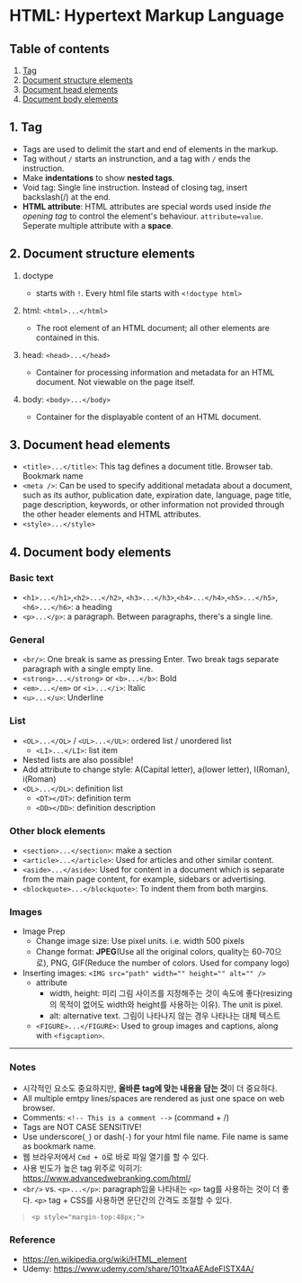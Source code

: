 # HTML: Hypertext Markup Language

## Table of contents

1. [Tag](#1-tag)
2. [Document structure elements](#2-document-structure-elements)
3. [Document head elements](#3-document-head-elements)
4. [Document body elements](#4-document-body-elements)


## 1. Tag
- Tags are used to delimit the start and end of elements in the markup.
- Tag without `/` starts an instrunction, and a tag with `/` ends the instruction.
- Make **indentations** to show **nested tags**.
- Void tag: Single line instruction. Instead of closing tag, insert backslash(/) at the end. 
- **HTML attribute**: HTML attributes are special words used inside _the opening tag_ to control the element's behaviour. `attribute=value`. Seperate multiple attribute with a **space**.



## 2. Document structure elements

1. doctype
	- starts with `!`. Every html file starts with `<!doctype html>`

2. html: `<html>...</html>`
	- The root element of an HTML document; all other elements are contained in this.

3. head: `<head>...</head>`
	- Container for processing information and metadata for an HTML document. Not viewable on the page itself.

4. body: `<body>...</body>`
	- Container for the displayable content of an HTML document.



## 3. Document head elements	

* `<title>...</title>`: This tag defines a document title. Browser tab. Bookmark name
* `<meta />`: Can be used to specify additional metadata about a document, such as its author, publication date, expiration date, language, page title, page description, keywords, or other information not provided through the other header elements and HTML attributes. 
* `<style>...</style>`

 

## 4. Document body elements	

### Basic text
* `<h1>...</h1>`,`<h2>...</h2>`, `<h3>...</h3>`,`<h4>...</h4>`,`<h5>...</h5>`,`<h6>...</h6>`: a heading
* `<p>...</p>`: a paragraph. Between paragraphs, there's a single line.

### General
* `<br/>`: One break is same as pressing Enter. Two break tags separate paragraph with a single empty line.
* `<strong>...</strong>` or `<b>...</b>`: Bold
* `<em>...</em>` or `<i>...</i>`: Italic
* `<u>...</u>`: Underline

### List 
* `<OL>...</OL>` / `<UL>...</UL>`: ordered list / unordered list
	* `<LI>...</LI>`: list item
* Nested lists are also possible!
* Add attribute to change style: A(Capital letter), a(lower letter), I(Roman), i(Roman)
* `<DL>...</DL>`: definition list
	* `<DT></DT>`: definition term
	* `<DD></DD>`: definition description

### Other block elements
* `<section>...</section>`: make a section
* `<article>...</article>`: Used for articles and other similar content.
* `<aside>...</aside>`: Used for content in a document which is separate from the main page content, for example, sidebars or advertising.
* `<blockquote>...</blockquote>`: To indent them from both margins.

### Images
* Image Prep
	* Change image size: Use pixel units. i.e. width 500 pixels
	* Change format: **JPEG**(Use all the original colors, quality는 60-70으로), PNG, GIF(Reduce the number of colors. Used for company logo)
* Inserting images: `<IMG src="path" width="" height="" alt="" />`
	* attribute
  	 	* width, height: 미리 그림 사이즈를 지정해주는 것이 속도에 좋다(resizing의 목적이 없어도 width와 height를 사용하는 이유). The unit is pixel.
  		* alt: alternative text. 그림이 나타나지 않는 경우 나타나는 대체 텍스트
	* `<FIGURE>...</FIGURE>`: Used to group images and captions, along with `<figcaption>`.

---


### Notes
- 시각적인 요소도 중요하지만, **올바른 tag에 맞는 내용을 담는 것**이 더 중요하다.
- All multiple emtpy lines/spaces are rendered as just one space on web browser.
- Comments: `<!-- This is a comment -->` (command + /)
- Tags are NOT CASE SENSITIVE!
- Use underscore(`_`) or dash(`-`) for your html file name. File name is same as bookmark name.
- 웹 브라우저에서 `Cmd + O`로 바로 파일 열기를 할 수 있다. 
- 사용 빈도가 높은 tag 위주로 익히기: https://www.advancedwebranking.com/html/ 
- `<br/>` vs. `<p>...</p>`: paragraph임을 나타내는 `<p>` tag를 사용하는 것이 더 좋다. `<p>` tag + CSS를 사용하면 문단간의 간격도 조절할 수 있다. 
> `<p style="margin-top:48px;">`

### Reference
- https://en.wikipedia.org/wiki/HTML_element
- Udemy: https://www.udemy.com/share/101txaAEAdeFlSTX4A/
